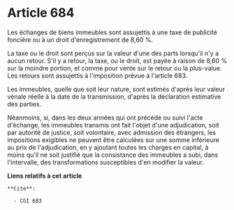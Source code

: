 # Article 684

Les échanges de biens immeubles sont assujettis à une taxe de publicité foncière ou à un droit d'enregistrement de 8,60 %.

La taxe ou le droit sont perçus sur la valeur d'une des parts lorsqu'il n'y a aucun retour. S'il y a retour, la taxe, ou le
droit, est payée à raison de 8,60 % sur la moindre portion, et comme pour vente sur le retour ou la plus-value. Les retours
sont assujettis à l'imposition prévue à l'article 683.

Les immeubles, quelle que soit leur nature, sont estimés d'après leur valeur vénale réelle à la date de la transmission,
d'après la déclaration estimative des parties.

Néanmoins, si, dans les deux années qui ont précédé ou suivi l'acte d'échange, les immeubles transmis ont fait l'objet d'une
adjudication, soit par autorité de justice, soit volontaire, avec admission des étrangers, les impositions exigibles ne
peuvent être calculées sur une somme inférieure au prix de l'adjudication, en y ajoutant toutes les charges en capital, à
moins qu'il ne soit justifié que la consistance des immeubles a subi, dans l'intervalle, des transformations susceptibles
d'en modifier la valeur.

**Liens relatifs à cet article**

	**Cite**:

	  - CGI 683
